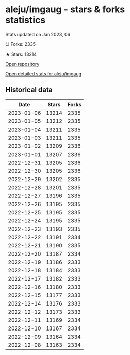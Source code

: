 # aleju/imgaug - stars & forks statistics

Stats updated on Jan 2023, 06

☋ Forks: 2335

★ Stars: 13214

[Open repository](https://github.com/aleju/imgaug)

[Open detailed stats for aleju/imgaug](https://reviewgithub.com/rep/aleju/imgaug)

## Historical data
| Date | Stars | Forks |
|------|-------|-------|
| 2023-01-06 | 13214 | 2335 | 
| 2023-01-05 | 13212 | 2335 | 
| 2023-01-04 | 13211 | 2335 | 
| 2023-01-03 | 13211 | 2335 | 
| 2023-01-02 | 13209 | 2336 | 
| 2023-01-01 | 13207 | 2336 | 
| 2022-12-31 | 13205 | 2336 | 
| 2022-12-30 | 13205 | 2336 | 
| 2022-12-29 | 13202 | 2335 | 
| 2022-12-28 | 13201 | 2335 | 
| 2022-12-27 | 13196 | 2335 | 
| 2022-12-26 | 13195 | 2335 | 
| 2022-12-25 | 13195 | 2335 | 
| 2022-12-24 | 13195 | 2335 | 
| 2022-12-23 | 13193 | 2335 | 
| 2022-12-22 | 13191 | 2334 | 
| 2022-12-21 | 13190 | 2335 | 
| 2022-12-20 | 13187 | 2334 | 
| 2022-12-19 | 13186 | 2333 | 
| 2022-12-18 | 13184 | 2333 | 
| 2022-12-17 | 13182 | 2333 | 
| 2022-12-16 | 13180 | 2333 | 
| 2022-12-15 | 13177 | 2333 | 
| 2022-12-14 | 13176 | 2333 | 
| 2022-12-12 | 13173 | 2333 | 
| 2022-12-11 | 13169 | 2334 | 
| 2022-12-10 | 13167 | 2334 | 
| 2022-12-09 | 13164 | 2334 | 
| 2022-12-08 | 13163 | 2334 | 


